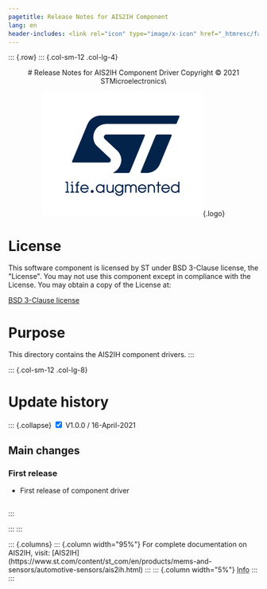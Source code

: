 ```yaml
---
pagetitle: Release Notes for AIS2IH Component
lang: en
header-includes: <link rel="icon" type="image/x-icon" href="_htmresc/favicon.png" />
---
```


::: {.row}
::: {.col-sm-12 .col-lg-4}

<center>
# Release Notes for AIS2IH Component Driver
Copyright &copy; 2021 STMicroelectronics\

[![ST logo](_htmresc/st_logo_2020.png)](https://www.st.com){.logo}
</center>

# License

This software component is licensed by ST under BSD 3-Clause license, the "License".
You may not use this component except in compliance with the License. You may obtain a copy of the License at:

[BSD 3-Clause license](https://opensource.org/licenses/BSD-3-Clause)

# Purpose

This directory contains the AIS2IH component drivers.
:::

::: {.col-sm-12 .col-lg-8}
# Update history

::: {.collapse}
<input type="checkbox" id="collapse-section5" checked aria-hidden="true">
<label for="collapse-section5" aria-hidden="true">V1.0.0 / 16-April-2021</label>
<div>			

## Main changes

### First release

- First release of component driver

##

</div>
:::

:::
:::

<footer class="sticky">
::: {.columns}
::: {.column width="95%"}
For complete documentation on AIS2IH,
visit:
[AIS2IH](https://www.st.com/content/st_com/en/products/mems-and-sensors/automotive-sensors/ais2ih.html)
:::
::: {.column width="5%"}
<abbr title="Based on template cx566953 version 2.0">Info</abbr>
:::
:::
</footer>
